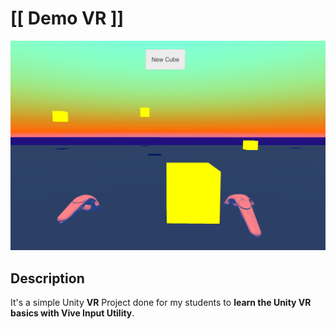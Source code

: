 # [[ Demo VR ]]

![Screenshot](screenshot.png)



## Description

It's a simple Unity **VR** Project done for my students to **learn the Unity VR basics with Vive Input Utility**.

